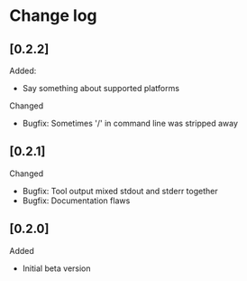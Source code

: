 # Change log

## [0.2.2]

Added:
- Say something about supported platforms

Changed
- Bugfix: Sometimes '/' in command line was stripped away

## [0.2.1] 

Changed
- Bugfix: Tool output mixed stdout and stderr together
- Bugfix: Documentation flaws

## [0.2.0]

Added
- Initial beta version

